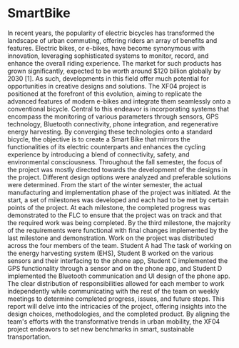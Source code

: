 # SmartBike
In recent years, the popularity of electric bicycles has transformed the landscape of urban
commuting, offering riders an array of benefits and features. Electric bikes, or e-bikes, have
become synonymous with innovation, leveraging sophisticated systems to monitor, record, and
enhance the overall riding experience. The market for such products has grown significantly,
expected to be worth around $120 billion globally by 2030 [1]. As such, developments in this
field offer much potential for opportunities in creative designs and solutions.
The XF04 project is positioned at the forefront of this evolution, aiming to replicate the
advanced features of modern e-bikes and integrate them seamlessly onto a conventional bicycle.
Central to this endeavor is incorporating systems that encompass the monitoring of various
parameters through sensors, GPS technology, Bluetooth connectivity, phone integration, and
regenerative energy harvesting. By converging these technologies onto a standard bicycle, the
objective is to create a Smart Bike that mirrors the functionalities of its electric counterparts and
enhances the cycling experience by introducing a blend of connectivity, safety, and
environmental consciousness.
Throughout the fall semester, the focus of the project was mostly directed towards the
development of the designs in the project. Different design options were analyzed and preferable
solutions were determined. From the start of the winter semester, the actual manufacturing and
implementation phase of the project was initiated. At the start, a set of milestones was developed
and each had to be met by certain points of the project. At each milestone, the completed progress
was demonstrated to the FLC to ensure that the project was on track and that the required work
was being completed. By the third milestone, the majority of the requirements were functional
with final changes implemented by the last milestone and demonstration.
Work on the project was distributed across the four members of the team. Student A had
The task of working on the energy harvesting system (EHS), Student B worked on the various
sensors and their interfacing to the phone app, Student C implemented the GPS functionality
through a sensor and on the phone app, and Student D implemented the Bluetooth
communication and UI design of the phone app. The clear distribution of responsibilities allowed
for each member to work independently while communicating with the rest of the team on
weekly meetings to determine completed progress, issues, and future steps.
This report will delve into the intricacies of the project, offering insights into the design
choices, methodologies, and the completed product. By aligning the team's efforts with the
transformative trends in urban mobility, the XF04 project endeavors to set new benchmarks in
smart, sustainable transportation.
